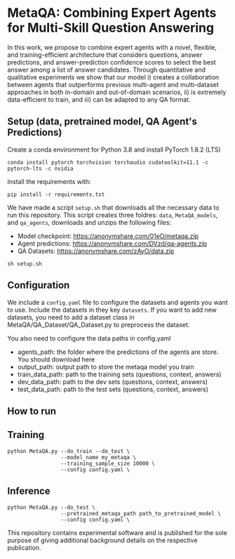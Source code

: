 # MetaQA: Combining Expert Agents for Multi-Skill Question Answering

In this work, we propose to combine expert agents with a novel, flexible, and training-efficient architecture that considers questions, answer predictions, and answer-prediction confidence scores to select the best answer among a list of answer candidates. Through quantitative and qualitative experiments we show that our model i) creates a collaboration between agents that outperforms previous multi-agent and multi-dataset approaches in both in-domain and out-of-domain scenarios, ii) is extremely data-efficient to train, and iii) can be adapted to any QA format.

## Setup (data, pretrained model, QA Agent's Predictions)
Create a conda environment for Python 3.8 and install PyTorch 1.8.2 (LTS)
```
conda install pytorch torchvision torchaudio cudatoolkit=11.1 -c pytorch-lts -c nvidia
```

Install the requirements with:

```
pip install -r requirements.txt
```

We have made a script `setup.sh` that downloads all the necessary data to run this repository. This script creates three foldres: `data`, `MetaQA_models`, and `qa_agents`, downloads and unzips the following files:

- Model checkpoint: https://anonymshare.com/01eO/metaqa.zip
- Agent predictions: https://anonymshare.com/DVzd/qa-agents.zip
- QA Datasets: https://anonymshare.com/zAyO/data.zip

```
sh setup.sh
```

## Configuration
We include a `config.yaml` file to configure the datasets and agents you want to use.
Include the datasets in they key `datasets`. If you want to add new datasets, you need  to add a dataset class in MetaQA/QA_Dataset/QA_Dataset.py to preprocess the dataset. 

You also need to configure the data paths in config.yaml
- agents_path: the folder where the predictions of the agents are store. You should download here 
- output_path: output path to store the metaqa model you train
- train_data_path: path to the training sets (questions, context, answers)
- dev_data_path: path to the dev sets (questions, context, answers)
- test_data_path: path to the test sets (questions, context, answers)

## How to run

## Training

```
python MetaQA.py --do_train --do_test \
                 --model_name my_metaqa \
                 --training_sample_size 10000 \
                 --config config.yaml \
```

## Inference

```
python MetaQA.py --do_test \
                 --pretrained_metaqa_path path_to_pretrained_model \
                 --config config.yaml \
```





This repository contains experimental software and is published for the sole purpose of giving additional background details on the respective publication.
